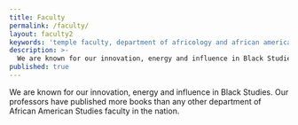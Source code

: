 ```yaml
---
title: Faculty
permalink: /faculty/
layout: faculty2
keywords: 'temple faculty, department of africology and african american studies, african american studies temple, african american studies phd'
description: >-
  We are known for our innovation, energy and influence in Black Studies. Our professors have published more books than any other           department of African American Studies faculty in the nation.
published: true
---
```

We are known for our innovation, energy and influence in Black Studies. Our professors have published more books than any other department of African American Studies faculty in the nation.
